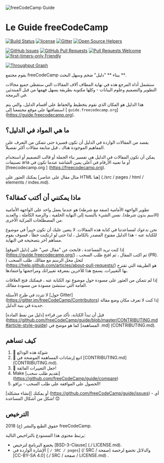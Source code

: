 ![freeCodeCamp Guide](https://s3.amazonaws.com/freecodecamp/wide-social-banner.png)

# Le Guide freeCodeCamp

[![Build Status](https://img.shields.io/travis/freeCodeCamp/guide/master.svg?style=flat-square)](https://travis-ci.org/freeCodeCamp/guide) [![license](https://img.shields.io/badge/license-BSD--3--Clause-lightgrey.svg?style=flat-square)](https://opensource.org/licenses/BSD-3-Clause)  [![Gitter](https://img.shields.io/gitter/room/freeCodeCamp/Contributors.svg?style=flat-square)](https://gitter.im/freeCodeCamp/Contributors)
[![Open Source Helpers](https://www.codetriage.com/freecodecamp/guide/badges/users.svg)](https://www.codetriage.com/freecodecamp/guide)

[![GitHub Issues](https://img.shields.io/github/issues/freeCodeCamp/guide.svg?style=flat-square)](https://github.com/freeCodeCamp/guide/issues) [![GitHub Pull Requests](https://img.shields.io/github/issues-pr/freeCodeCamp/guide.svg?style=flat-square)](https://github.com/freeCodeCamp/guide/pulls) [![Pull Requests Welcome](https://img.shields.io/badge/PRs-welcome-brightgreen.svg?style=flat-square)](http://makeapullrequest.com)
[![first-timers-only Friendly](https://img.shields.io/badge/first--timers--only-friendly-blue.svg?style=flat-square)](http://www.firsttimersonly.com/)

[![Throughput Graph](https://graphs.waffle.io/freeCodeCamp/guide/throughput.svg)](https://waffle.io/freeCodeCamp/guide/metrics)

يقوم مجتمع freeCodeCamp ببناء ** "دليل" ضخم وسهل البحث **.

ستشمل أداة المرجع هذه في نهاية المطاف آلاف المقالات التي ستغطي جميع مجالات التطوير والتصميم وعلوم البيانات - وكلها مكتوبة بطريقة يسهل فهمها من قبل المبتدئين في البرمجة.

هذا الدليل هو المكان الذي نقوم بتخطيط والحفاظ على أقسام الدليل، والتي يتم استضافتها على موقع مجتمعنا إلى [ `guide.freecodecamp.org`] (https://guide.freecodecamp.org).

## ما هي المواد في الدليل؟

يقصد من المقالات الواردة في الدليل أن تكون قصيرة حتى تتمكن من التعرف على المفاهيم الموجودة هناك ، قبل متابعة مقالات أكثر تفصيلاً.

يمكن أن تكون المقالات في الدليل هي تفسير بناء الجملة أو قالب التصميم أو استخدام تصنيفات aria أو ما تعنيه الأرقام في أعلى يمين الشاشة عندما تكون في [freecodecamp.org ] (https://freecodecamp.org).

يمكنك العثور على [مثال مقال على عناصر HTML هنا] (./src / pages / html / elements / index.md).

## ماذا يمكنني أن أكتب كمقالة؟

تطوير الواجهة الأمامية (صفة مع شرطة) هو عندما يعمل واحد على الواجهة الأمامية (الاسم بدون شرطة). نفس الشيء بالنسبة إلى النهاية الخلفية ، والرصة الكاملة ، والعديد من المصطلحات المركبة الأخرى.

نحن ندعوك لمساعدتنا في كتابة هذه المقالات. لا يتعين عليك أن تكون خبيراً في موضوع للكتابة عنه - هذا الدليل مفتوح المصدر بالكامل ، لذا حتى لو ارتكبت خطأ ، فسوف يقوم مساهم آخر بتصحيحه في النهاية.

إذا كنت تريد المساعدة ، فابحث عن "مقال عني" على [دليل الموقع] (https://guide.freecodecamp.org/) ، ثم اكتب المقال ، ثم افتح طلب السحب (PR). ) لتحل محل الرسم مع مقالك. طلب السحب (https://help.github.com/articles/about-pull-requests/) هو الطريقة التي تقترح بها التغييرات. يسمح هذا للآخرين بمعرفة تغييراتك ومراجعتها واعتمادها.

إذا لم تتمكن من العثور على مسودة حول موضوع تود الكتابة عنه ، فيمكنك فتح العلاقات العامة التي ستنشئ مسودة من مسودة مقالك.

لا تتردد في طرح الأسئلة [حول Gitter] (https://gitter.im/freeCodeCamp/Contributors) إذا كنت لا تعرف مكان وضع مقالة جديدة في بنية الدليل.

قبل أن تبدأ الكتابة، تأكد من قراءة [دليل من نمط المادة] (https://github.com/freeCodeCamp/guide/blob/master/CONTRIBUTING.md#article-style-guide) كما هو موضح في [المساهمة .md] (CONTRIBUTING.md).

## كيف تساهم

1. 🍴 شوكة هذه الودائع
2. 👀️ اتبع إرشادات المساهمة الموضحة في [CONTRIBUTING.md] (CONTRIBUTING.md).
3. 🔧 جعل التغييرات الفائقة!
4. Make [تقديم طلب سحب] (https://github.com/freeCodeCamp/guide/compare)
5. الحصول على الموافقة على طلب السحب - برافو!

أو يمكنك [إنشاء مشكلة] (https://github.com/freeCodeCamp/guide/issues) - أي شكل من أشكال المساعدة! 😊

## الترخيص

حقوق الطبع والنشر (ج) 2018 freeCodeCamp.

يرتبط محتوى هذا المستودع بالتراخيص التالية:
- يخضع البرنامج لترخيص [BSD-3-Clause] (./ LICENSE.md).
- الإشارة الواردة في [ `/ SRC / pages`] (/ SRC / صفحة) والدلائل تخضع لرخصة [CC-BY-SA 4.0] (./ SRC / صفحة / LICENSE.md) .
